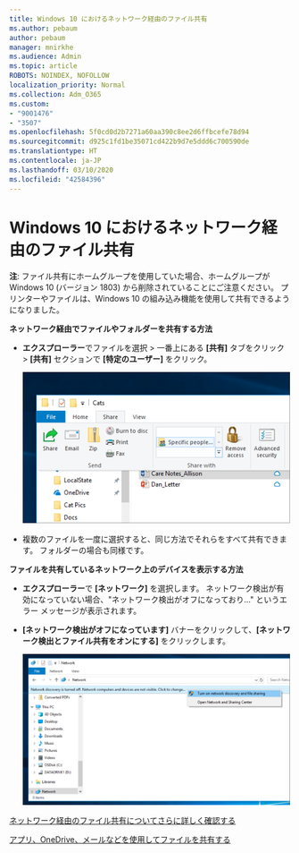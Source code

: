 ```yaml
---
title: Windows 10 におけるネットワーク経由のファイル共有
ms.author: pebaum
author: pebaum
manager: mnirkhe
ms.audience: Admin
ms.topic: article
ROBOTS: NOINDEX, NOFOLLOW
localization_priority: Normal
ms.collection: Adm_O365
ms.custom:
- "9001476"
- "3507"
ms.openlocfilehash: 5f0cd0d2b7271a60aa390c8ee2d6ffbcefe78d94
ms.sourcegitcommit: d925c1fd1be35071cd422b9d7e5ddd6c700590de
ms.translationtype: HT
ms.contentlocale: ja-JP
ms.lasthandoff: 03/10/2020
ms.locfileid: "42584396"
---
```

# <a name="file-sharing-over-a-network-in-windows-10"></a>Windows 10 におけるネットワーク経由のファイル共有

**注**: ファイル共有にホームグループを使用していた場合、ホームグループが Windows 10 (バージョン 1803) から削除されていることにご注意ください。 プリンターやファイルは、Windows 10 の組み込み機能を使用して共有できるようになりました。

**ネットワーク経由でファイルやフォルダーを共有する方法**

- **エクスプローラー**でファイルを選択 > 一番上にある **[共有]** タブをクリック > **[共有]** セクションで **[特定のユーザー]** をクリック。

    ![特定のユーザーとファイルを共有します。](media/share-with-specific-people.png)
          
- 複数のファイルを一度に選択すると、同じ方法でそれらをすべて共有できます。 フォルダーの場合も同様です。

**ファイルを共有しているネットワーク上のデバイスを表示する方法**

- **エクスプローラー**で **[ネットワーク]** を選択します。 ネットワーク検出が有効になっていない場合、"ネットワーク検出がオフになっており..." というエラー メッセージが表示されます。

- **[ネットワーク検出がオフになっています]** バナーをクリックして、**[ネットワーク検出とファイル共有をオンにする]** をクリックします。

    ![ネットワーク検出とファイル共有を有効にします。](media/turn-on-network-discovery.png)

[ネットワーク経由のファイル共有についてさらに詳しく確認する](https://support.microsoft.com/help/4092694/windows-10-file-sharing-over-a-network)

[アプリ、OneDrive、メールなどを使用してファイルを共有する](https://support.microsoft.com/help/4027674/windows-10-share-files-in-file-explorer)
